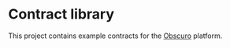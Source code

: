 # Contract library

This project contains example contracts for the [Obscuro](https://obscu.ro/) platform.
